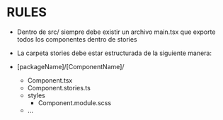 # RULES

-   Dentro de src/ siempre debe existir un archivo main.tsx que exporte todos los componentes dentro de stories

-   La carpeta stories debe estar estructurada de la siguiente manera:

-   [packageName]/[ComponentName]/
    -   Component.tsx
    -   Component.stories.ts
    -   styles
        -   Component.module.scss
    -   ...
    